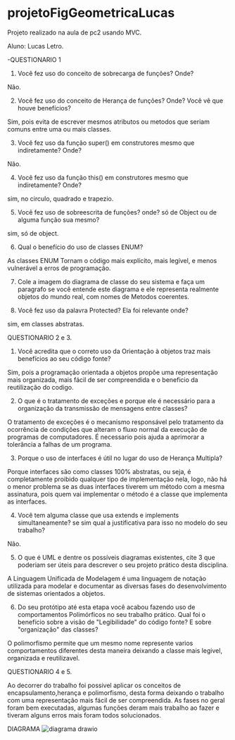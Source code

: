 # projetoFigGeometricaLucas
Projeto realizado na aula de pc2 usando MVC.

Aluno: Lucas Letro.

-QUESTIONARIO 1

1. Você fez uso do conceito de sobrecarga de funções? Onde?

Não.

2. Você fez uso do conceito de Herança de funções? Onde? Você vê que houve benefícios?

Sim, pois evita de escrever mesmos atributos ou metodos que seriam comuns entre uma ou mais classes.

3. Você fez uso da função super() em construtores mesmo que indiretamente? Onde?

Não.

4. Você fez uso da função this() em construtores mesmo que indiretamente? Onde?

sim, no circulo, quadrado e trapezio.

5. Você fez uso de sobreescrita de funções? onde? só de Object ou de alguma função sua mesmo?

sim, só de object.

6. Qual o benefício do uso de classes ENUM?

As classes ENUM  Tornam o código mais explícito, mais legível, e menos vulnerável a erros de programação.

7. Cole a imagem do diagrama de classe do seu sistema e faça um paragrafo se você entende este diagrama e ele representa realmente objetos do mundo real, com nomes de Metodos coerentes.

8. Você fez uso da palavra Protected? Ela foi relevante onde?

sim, em classes abstratas.


QUESTIONARIO 2 e 3.

1. Você acredita que o correto uso da Orientação à objetos traz mais benefícios ao seu código fonte?

Sim, pois a programação orientada a objetos propõe uma representação mais organizada, mais fácil de ser compreendida e o beneficio da reutilização do codigo.

2. O que é o tratamento de exceções e porque ele é necessário para a organização da transmissão de mensagens entre classes?

O tratamento de exceções é o mecanismo responsável pelo tratamento da ocorrência de condições que alteram o fluxo normal da execução de programas de computadores. É necessario pois ajuda a aprimorar a tolerância a falhas de um programa.

3. Porque o uso de interfaces é útil no lugar do uso de Herança Multipla?

Porque interfaces são como classes 100% abstratas, ou seja, é completamente proibido qualquer tipo de implementação nela, logo, não há o menor problema se as duas interfaces tiverem um método com a mesma assinatura, pois quem vai implementar o método é a classe que implementa as interfaces.

4. Você tem alguma classe que usa extends e implements simultaneamente? se sim qual a justificativa para isso no modelo do seu trabalho?

Não.

5. O que é UML e dentre os possíveis diagramas existentes, cite 3 que poderiam ser úteis para descrever o seu projeto prático desta disciplina.

A Linguagem Unificada de Modelagem é uma linguagem de notação utilizada para modelar e documentar as diversas fases do desenvolvimento de sistemas orientados a objetos.

6. Do seu protótipo até esta etapa você acabou fazendo uso de comportamentos Polimórficos no seu trabalho prático. Qual foi o benefício sobre a visão de "Legibilidade" do código fonte? E sobre "organização" das classes?

O polimorfismo permite que um mesmo nome represente varios comportamentos diferentes desta maneira deixando a classe mais legivel, organizada e reutilizavel.


QUESTIONARIO 4 e 5.

Ao decorrer do trabalho foi possivel aplicar os conceitos de encapsulamento,herança e polimorfismo, desta forma deixando o trabalho com uma representação mais fácil de ser compreendida. As fases no geral foram bem executadas, algumas funções deram mais trabalho ao fazer e tiveram alguns erros mais foram todos solucionados.

DIAGRAMA
![diagrama drawio](https://user-images.githubusercontent.com/83148640/132967083-37af9e8d-ec1d-44db-8fc9-0640eafc40a9.png)


